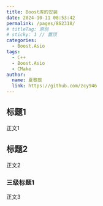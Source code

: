 ```yaml
---
title: Boost库的安装
date: 2024-10-11 08:53:42
permalink: /pages/862318/
# titleTag: 原创
# sticky: 1 // 置顶
categories:
  - Boost.Asio
tags:
  - C++
  - Boost.Asio
  - CMake
author: 
  name: 夏黎辰
  link: https://github.com/zcy946
---
```


## 标题1

正文1

## 标题2

正文2

### 三级标题1

正文3